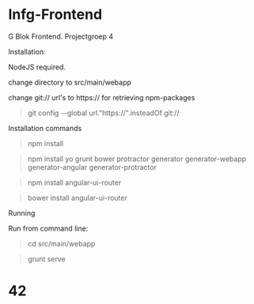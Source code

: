# Infg-Frontend
G Blok Frontend. Projectgroep 4

Installation:

NodeJS required.

change directory to src/main/webapp

change git:// url's to https:// for retrieving npm-packages
> git  config  --global  url."https://".insteadOf  git://

Installation commands 
> npm install
 
> npm install yo grunt bower protractor generator generator-webapp generator-angular generator-protractor 

> npm install angular-ui-router
 
> bower install angular-ui-router


Running

Run from command line:
> cd src/main/webapp

> grunt serve

# 42
